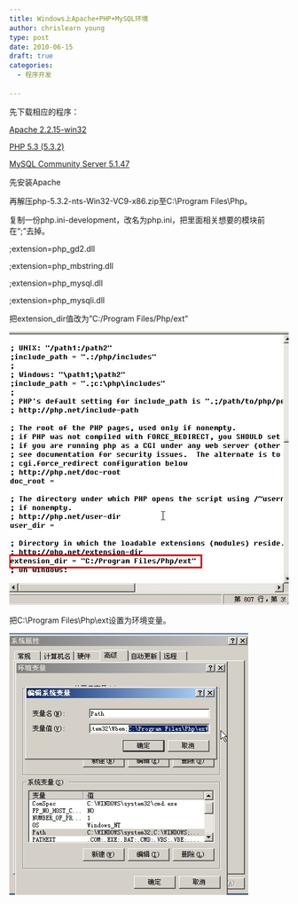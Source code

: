 ```yaml
---
title: Windows上Apache+PHP+MySQL环境
author: chrislearn young
type: post
date: 2010-06-15
draft: true
categories:
  - 程序开发

---
```

先下载相应的程序：

<a href="http://httpd.apache.org/download.cgi#apache22" target="_blank">Apache 2.2.15-win32</a>
  
<a href="http://windows.php.net/download/" target="_blank">PHP 5.3 (5.3.2)</a>
  
<a href="http://www.mysql.com/downloads/mysql/5.1.html" target="_blank">MySQL Community Server 5.1.47</a>

<!--more-->
先安装Apache

再解压php-5.3.2-nts-Win32-VC9-x86.zip至C:\Program Files\Php。

复制一份php.ini-development，改名为php.ini，把里面相关想要的模块前在“;”去掉。

;extension=php_gd2.dll
  
;extension=php_mbstring.dll
  
;extension=php_mysql.dll
  
;extension=php_mysqli.dll

把extension_dir值改为”C:/Program Files/Php/ext”

![ext_dir.jpg](ext_dir.jpg)

把C:\Program Files\Php\ext设置为环境变量。

![e_path.jpg](e_path.jpg)